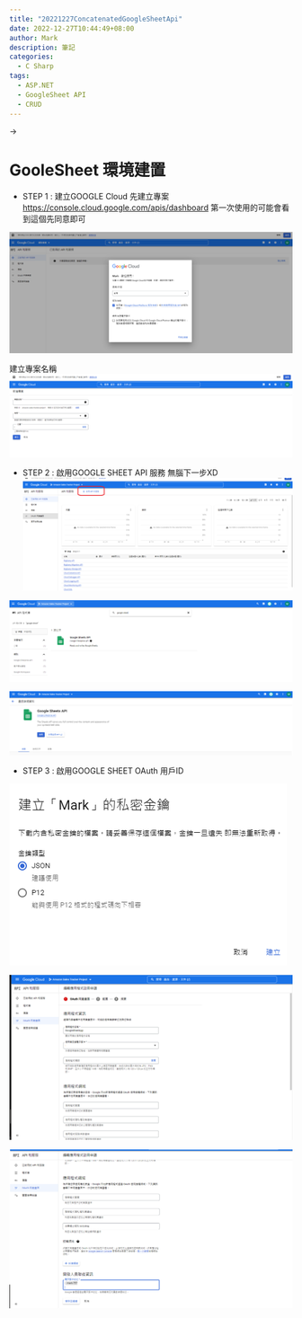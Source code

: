 ```yaml
---
title: "20221227ConcatenatedGoogleSheetApi"
date: 2022-12-27T10:44:49+08:00
author: Mark
description: 筆記
categories:
  - C Sharp 
tags:
  - ASP.NET 
  - GoogleSheet API
  - CRUD
---
```


&rarr; 
# GooleSheet 環境建置


- STEP 1 : 建立GOOGLE Cloud 
先建立專案 https://console.cloud.google.com/apis/dashboard
第一次使用的可能會看到這個先同意即可

![1](/images/GoogleSheetFile/demo1.png)

建立專案名稱
![2](/images/GoogleSheetFile/demo2.png)

- STEP 2 : 啟用GOOGLE SHEET API 服務 
    無腦下一步XD
![3](/images/GoogleSheetFile/demo3.png)

![4](/images/GoogleSheetFile/demo4.png)

![5](/images/GoogleSheetFile/demo5.png)

- STEP 3 : 啟用GOOGLE SHEET OAuth 用戶ID 

![6](/images/GoogleSheetFile/demo12.png)

![7](/images/GoogleSheetFile/demo13.png)

![8](/images/GoogleSheetFile/demo14.png)